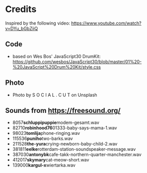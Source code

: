 # Credits

Inspired by the following video: https://www.youtube.com/watch?v=DYu_bGbZiiQ

## Code

- based on Wes Bos' JavaScript30 DrumKit: https://github.com/wesbos/JavaScript30/blob/master/01%20-%20JavaScript%20Drum%20Kit/style.css

## Photo

- Photo by S O C I A L . C U T on Unsplash

## Sounds from https://freesound.org/

- 8057**schluppipuppie**modem-gesamt.wav
- 82710**robinhood76**01333-baby-says-mama-1.wav
- 98023**tomlija**phone-ringing.wav
- 115536**puniho**two-barks.wav
- 211528**the-yura**crying-newborn-baby-child-2.wav
- 381811**eelke**rotterdam-station-soundspeaker-message.wav
- 387030**antonybk**cafe-takk-northern-quarter-manchester.wav
- 412017**skymary**cat-meow-short.wav
- 139000**kargul-x**wiertarka.wav
